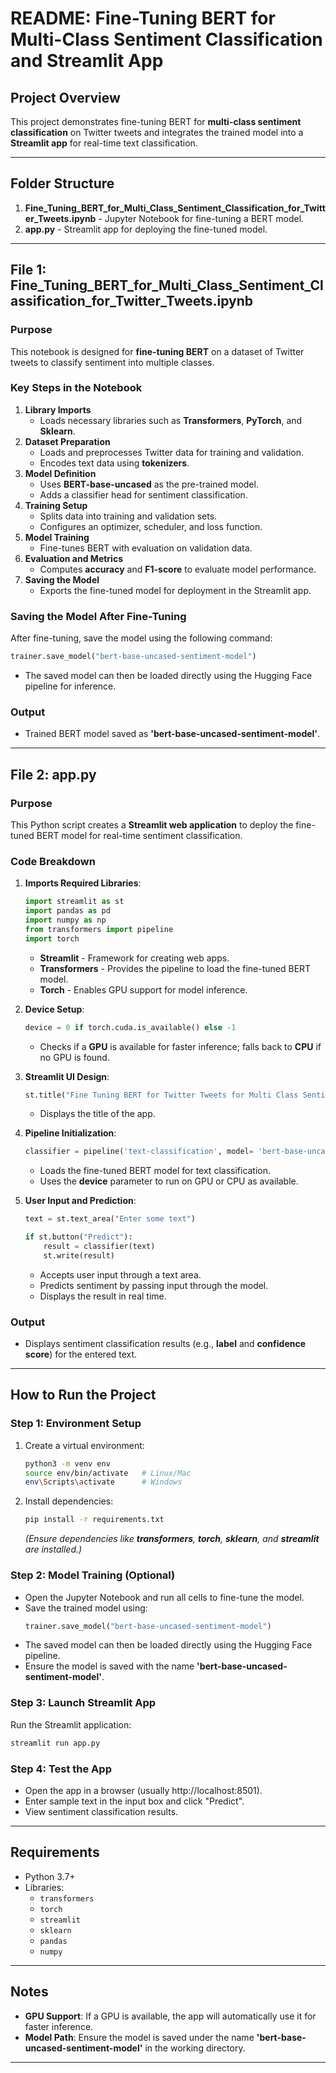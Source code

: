 # README: Fine-Tuning BERT for Multi-Class Sentiment Classification and Streamlit App

## **Project Overview**
This project demonstrates fine-tuning BERT for **multi-class sentiment classification** on Twitter tweets and integrates the trained model into a **Streamlit app** for real-time text classification.

---

## **Folder Structure**
1. **Fine_Tuning_BERT_for_Multi_Class_Sentiment_Classification_for_Twitter_Tweets.ipynb** - Jupyter Notebook for fine-tuning a BERT model.
2. **app.py** - Streamlit app for deploying the fine-tuned model.

---

## **File 1: Fine_Tuning_BERT_for_Multi_Class_Sentiment_Classification_for_Twitter_Tweets.ipynb**

### **Purpose**
This notebook is designed for **fine-tuning BERT** on a dataset of Twitter tweets to classify sentiment into multiple classes.

### **Key Steps in the Notebook**
1. **Library Imports**
   - Loads necessary libraries such as **Transformers**, **PyTorch**, and **Sklearn**.
2. **Dataset Preparation**
   - Loads and preprocesses Twitter data for training and validation.
   - Encodes text data using **tokenizers**.
3. **Model Definition**
   - Uses **BERT-base-uncased** as the pre-trained model.
   - Adds a classifier head for sentiment classification.
4. **Training Setup**
   - Splits data into training and validation sets.
   - Configures an optimizer, scheduler, and loss function.
5. **Model Training**
   - Fine-tunes BERT with evaluation on validation data.
6. **Evaluation and Metrics**
   - Computes **accuracy** and **F1-score** to evaluate model performance.
7. **Saving the Model**
   - Exports the fine-tuned model for deployment in the Streamlit app.

### **Saving the Model After Fine-Tuning**
After fine-tuning, save the model using the following command:
```python
trainer.save_model("bert-base-uncased-sentiment-model")
```
- The saved model can then be loaded directly using the Hugging Face pipeline for inference.

### **Output**
- Trained BERT model saved as **'bert-base-uncased-sentiment-model'**.

---

## **File 2: app.py**

### **Purpose**
This Python script creates a **Streamlit web application** to deploy the fine-tuned BERT model for real-time sentiment classification.

### **Code Breakdown**

1. **Imports Required Libraries**:
   ```python
   import streamlit as st
   import pandas as pd
   import numpy as np
   from transformers import pipeline
   import torch
   ```
   - **Streamlit** - Framework for creating web apps.
   - **Transformers** - Provides the pipeline to load the fine-tuned BERT model.
   - **Torch** - Enables GPU support for model inference.

2. **Device Setup**:
   ```python
   device = 0 if torch.cuda.is_available() else -1
   ```
   - Checks if a **GPU** is available for faster inference; falls back to **CPU** if no GPU is found.

3. **Streamlit UI Design**:
   ```python
   st.title("Fine Tuning BERT for Twitter Tweets for Multi Class Sentiment Classification")
   ```
   - Displays the title of the app.

4. **Pipeline Initialization**:
   ```python
   classifier = pipeline('text-classification', model= 'bert-base-uncased-sentiment-model', device=device)
   ```
   - Loads the fine-tuned BERT model for text classification.
   - Uses the **device** parameter to run on GPU or CPU as available.

5. **User Input and Prediction**:
   ```python
   text = st.text_area("Enter some text")

   if st.button("Predict"):
       result = classifier(text)
       st.write(result)
   ```
   - Accepts user input through a text area.
   - Predicts sentiment by passing input through the model.
   - Displays the result in real time.

### **Output**
- Displays sentiment classification results (e.g., **label** and **confidence score**) for the entered text.

---

## **How to Run the Project**

### **Step 1: Environment Setup**
1. Create a virtual environment:
   ```bash
   python3 -m venv env
   source env/bin/activate   # Linux/Mac
   env\Scripts\activate      # Windows
   ```

2. Install dependencies:
   ```bash
   pip install -r requirements.txt
   ```
   *(Ensure dependencies like **transformers**, **torch**, **sklearn**, and **streamlit** are installed.)*

### **Step 2: Model Training (Optional)**
- Open the Jupyter Notebook and run all cells to fine-tune the model.
- Save the trained model using:
  ```python
  trainer.save_model("bert-base-uncased-sentiment-model")
  ```
- The saved model can then be loaded directly using the Hugging Face pipeline.
- Ensure the model is saved with the name **'bert-base-uncased-sentiment-model'**.

### **Step 3: Launch Streamlit App**
Run the Streamlit application:
```bash
streamlit run app.py
```

### **Step 4: Test the App**
- Open the app in a browser (usually http://localhost:8501).
- Enter sample text in the input box and click "Predict".
- View sentiment classification results.

---

## **Requirements**
- Python 3.7+
- Libraries:
  - `transformers`
  - `torch`
  - `streamlit`
  - `sklearn`
  - `pandas`
  - `numpy`

---

## **Notes**
- **GPU Support**: If a GPU is available, the app will automatically use it for faster inference.
- **Model Path**: Ensure the model is saved under the name **'bert-base-uncased-sentiment-model'** in the working directory.
---


